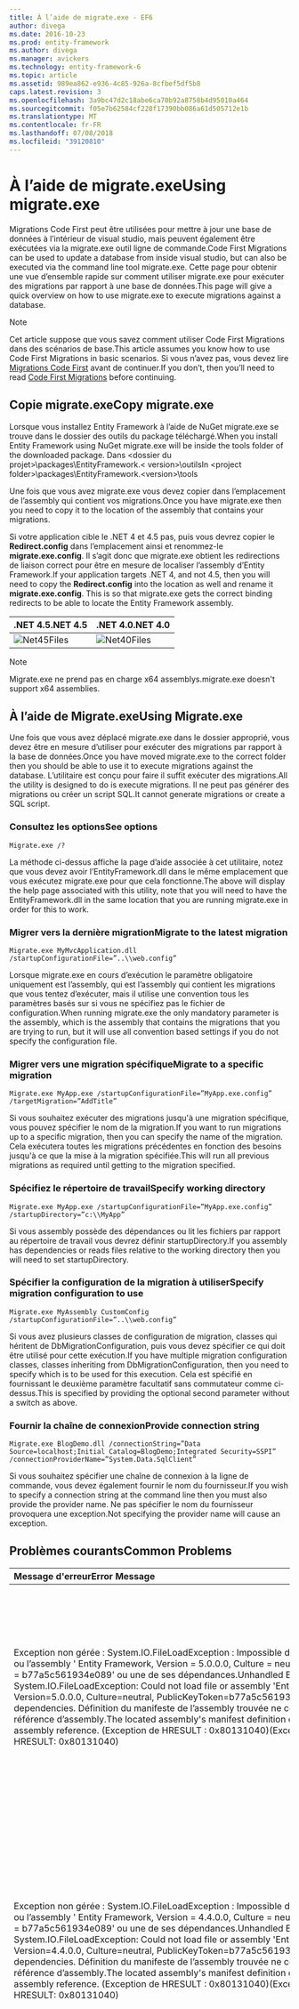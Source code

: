 ```yaml
---
title: À l’aide de migrate.exe - EF6
author: divega
ms.date: 2016-10-23
ms.prod: entity-framework
ms.author: divega
ms.manager: avickers
ms.technology: entity-framework-6
ms.topic: article
ms.assetid: 989ea862-e936-4c85-926a-8cfbef5df5b8
caps.latest.revision: 3
ms.openlocfilehash: 3a9bc47d2c18abe6ca70b92a8758b4d95010a464
ms.sourcegitcommit: f05e7b62584cf228f17390bb086a61d505712e1b
ms.translationtype: MT
ms.contentlocale: fr-FR
ms.lasthandoff: 07/08/2018
ms.locfileid: "39120810"
---
```

# <a name="using-migrateexe"></a><span data-ttu-id="90f66-102">À l’aide de migrate.exe</span><span class="sxs-lookup"><span data-stu-id="90f66-102">Using migrate.exe</span></span>
<span data-ttu-id="90f66-103">Migrations Code First peut être utilisées pour mettre à jour une base de données à l’intérieur de visual studio, mais peuvent également être exécutées via la migrate.exe outil ligne de commande.</span><span class="sxs-lookup"><span data-stu-id="90f66-103">Code First Migrations can be used to update a database from inside visual studio, but can also be executed via the command line tool migrate.exe.</span></span> <span data-ttu-id="90f66-104">Cette page pour obtenir une vue d’ensemble rapide sur comment utiliser migrate.exe pour exécuter des migrations par rapport à une base de données.</span><span class="sxs-lookup"><span data-stu-id="90f66-104">This page will give a quick overview on how to use migrate.exe to execute migrations against a database.</span></span>

> [!NOTE]
> <span data-ttu-id="90f66-105">Cet article suppose que vous savez comment utiliser Code First Migrations dans des scénarios de base.</span><span class="sxs-lookup"><span data-stu-id="90f66-105">This article assumes you know how to use Code First Migrations in basic scenarios.</span></span> <span data-ttu-id="90f66-106">Si vous n’avez pas, vous devez lire [Migrations Code First](~/ef6/modeling/code-first/migrations/index.md) avant de continuer.</span><span class="sxs-lookup"><span data-stu-id="90f66-106">If you don’t, then you’ll need to read [Code First Migrations](~/ef6/modeling/code-first/migrations/index.md) before continuing.</span></span>

## <a name="copy-migrateexe"></a><span data-ttu-id="90f66-107">Copie migrate.exe</span><span class="sxs-lookup"><span data-stu-id="90f66-107">Copy migrate.exe</span></span>

<span data-ttu-id="90f66-108">Lorsque vous installez Entity Framework à l’aide de NuGet migrate.exe se trouve dans le dossier des outils du package téléchargé.</span><span class="sxs-lookup"><span data-stu-id="90f66-108">When you install Entity Framework using NuGet migrate.exe will be inside the tools folder of the downloaded package.</span></span> <span data-ttu-id="90f66-109">Dans &lt;dossier du projet&gt;\\packages\\EntityFramework.&lt; version&gt;\\outils</span><span class="sxs-lookup"><span data-stu-id="90f66-109">In &lt;project folder&gt;\\packages\\EntityFramework.&lt;version&gt;\\tools</span></span>

<span data-ttu-id="90f66-110">Une fois que vous avez migrate.exe vous devez copier dans l’emplacement de l’assembly qui contient vos migrations.</span><span class="sxs-lookup"><span data-stu-id="90f66-110">Once you have migrate.exe then you need to copy it to the location of the assembly that contains your migrations.</span></span>

<span data-ttu-id="90f66-111">Si votre application cible le .NET 4 et 4.5 pas, puis vous devrez copier le **Redirect.config** dans l’emplacement ainsi et renommez-le **migrate.exe.config**. Il s’agit donc que migrate.exe obtient les redirections de liaison correct pour être en mesure de localiser l’assembly d’Entity Framework.</span><span class="sxs-lookup"><span data-stu-id="90f66-111">If your application targets .NET 4, and not 4.5, then you will need to copy the **Redirect.config** into the location as well and rename it **migrate.exe.config**. This is so that migrate.exe gets the correct binding redirects to be able to locate the Entity Framework assembly.</span></span>

| <span data-ttu-id="90f66-112">.NET 4.5</span><span class="sxs-lookup"><span data-stu-id="90f66-112">.NET 4.5</span></span>                                   | <span data-ttu-id="90f66-113">.NET 4.0</span><span class="sxs-lookup"><span data-stu-id="90f66-113">.NET 4.0</span></span>                                   |
|:-------------------------------------------|:-------------------------------------------|
| ![Net45Files](~/ef6/media/net45files.png)  | ![Net40Files](~/ef6/media/net40files.png)  |

> [!NOTE]
> <span data-ttu-id="90f66-116">Migrate.exe ne prend pas en charge x64 assemblys.</span><span class="sxs-lookup"><span data-stu-id="90f66-116">migrate.exe doesn't support x64 assemblies.</span></span>

## <a name="using-migrateexe"></a><span data-ttu-id="90f66-117">À l’aide de Migrate.exe</span><span class="sxs-lookup"><span data-stu-id="90f66-117">Using Migrate.exe</span></span>

<span data-ttu-id="90f66-118">Une fois que vous avez déplacé migrate.exe dans le dossier approprié, vous devez être en mesure d’utiliser pour exécuter des migrations par rapport à la base de données.</span><span class="sxs-lookup"><span data-stu-id="90f66-118">Once you have moved migrate.exe to the correct folder then you should be able to use it to execute migrations against the database.</span></span> <span data-ttu-id="90f66-119">L’utilitaire est conçu pour faire il suffit exécuter des migrations.</span><span class="sxs-lookup"><span data-stu-id="90f66-119">All the utility is designed to do is execute migrations.</span></span> <span data-ttu-id="90f66-120">Il ne peut pas générer des migrations ou créer un script SQL.</span><span class="sxs-lookup"><span data-stu-id="90f66-120">It cannot generate migrations or create a SQL script.</span></span>

### <a name="see-options"></a><span data-ttu-id="90f66-121">Consultez les options</span><span class="sxs-lookup"><span data-stu-id="90f66-121">See options</span></span>

``` console
Migrate.exe /?
```

<span data-ttu-id="90f66-122">La méthode ci-dessus affiche la page d’aide associée à cet utilitaire, notez que vous devez avoir l’EntityFramework.dll dans le même emplacement que vous exécutez migrate.exe pour que cela fonctionne.</span><span class="sxs-lookup"><span data-stu-id="90f66-122">The above will display the help page associated with this utility, note that you will need to have the EntityFramework.dll in the same location that you are running migrate.exe in order for this to work.</span></span>

### <a name="migrate-to-the-latest-migration"></a><span data-ttu-id="90f66-123">Migrer vers la dernière migration</span><span class="sxs-lookup"><span data-stu-id="90f66-123">Migrate to the latest migration</span></span>

``` console
Migrate.exe MyMvcApplication.dll /startupConfigurationFile=”..\\web.config”
```

<span data-ttu-id="90f66-124">Lorsque migrate.exe en cours d’exécution le paramètre obligatoire uniquement est l’assembly, qui est l’assembly qui contient les migrations que vous tentez d’exécuter, mais il utilise une convention tous les paramètres basés sur si vous ne spécifiez pas le fichier de configuration.</span><span class="sxs-lookup"><span data-stu-id="90f66-124">When running migrate.exe the only mandatory parameter is the assembly, which is the assembly that contains the migrations that you are trying to run, but it will use all convention based settings if you do not specify the configuration file.</span></span>

### <a name="migrate-to-a-specific-migration"></a><span data-ttu-id="90f66-125">Migrer vers une migration spécifique</span><span class="sxs-lookup"><span data-stu-id="90f66-125">Migrate to a specific migration</span></span>

``` console
Migrate.exe MyApp.exe /startupConfigurationFile=”MyApp.exe.config” /targetMigration=”AddTitle”
```

<span data-ttu-id="90f66-126">Si vous souhaitez exécuter des migrations jusqu'à une migration spécifique, vous pouvez spécifier le nom de la migration.</span><span class="sxs-lookup"><span data-stu-id="90f66-126">If you want to run migrations up to a specific migration, then you can specify the name of the migration.</span></span> <span data-ttu-id="90f66-127">Cela exécutera toutes les migrations précédentes en fonction des besoins jusqu'à ce que la mise à la migration spécifiée.</span><span class="sxs-lookup"><span data-stu-id="90f66-127">This will run all previous migrations as required until getting to the migration specified.</span></span>

### <a name="specify-working-directory"></a><span data-ttu-id="90f66-128">Spécifiez le répertoire de travail</span><span class="sxs-lookup"><span data-stu-id="90f66-128">Specify working directory</span></span>

``` console
Migrate.exe MyApp.exe /startupConfigurationFile=”MyApp.exe.config” /startupDirectory=”c:\\MyApp”
```

<span data-ttu-id="90f66-129">Si vous assembly possède des dépendances ou lit les fichiers par rapport au répertoire de travail vous devrez définir startupDirectory.</span><span class="sxs-lookup"><span data-stu-id="90f66-129">If you assembly has dependencies or reads files relative to the working directory then you will need to set startupDirectory.</span></span>

### <a name="specify-migration-configuration-to-use"></a><span data-ttu-id="90f66-130">Spécifier la configuration de la migration à utiliser</span><span class="sxs-lookup"><span data-stu-id="90f66-130">Specify migration configuration to use</span></span>

``` console
Migrate.exe MyAssembly CustomConfig /startupConfigurationFile=”..\\web.config”
```

<span data-ttu-id="90f66-131">Si vous avez plusieurs classes de configuration de migration, classes qui héritent de DbMigrationConfiguration, puis vous devez spécifier ce qui doit être utilisé pour cette exécution.</span><span class="sxs-lookup"><span data-stu-id="90f66-131">If you have multiple migration configuration classes, classes inheriting from DbMigrationConfiguration, then you need to specify which is to be used for this execution.</span></span> <span data-ttu-id="90f66-132">Cela est spécifié en fournissant le deuxième paramètre facultatif sans commutateur comme ci-dessus.</span><span class="sxs-lookup"><span data-stu-id="90f66-132">This is specified by providing the optional second parameter without a switch as above.</span></span>

### <a name="provide-connection-string"></a><span data-ttu-id="90f66-133">Fournir la chaîne de connexion</span><span class="sxs-lookup"><span data-stu-id="90f66-133">Provide connection string</span></span>

``` console
Migrate.exe BlogDemo.dll /connectionString=”Data Source=localhost;Initial Catalog=BlogDemo;Integrated Security=SSPI” /connectionProviderName=”System.Data.SqlClient”
```

<span data-ttu-id="90f66-134">Si vous souhaitez spécifier une chaîne de connexion à la ligne de commande, vous devez également fournir le nom du fournisseur.</span><span class="sxs-lookup"><span data-stu-id="90f66-134">If you wish to specify a connection string at the command line then you must also provide the provider name.</span></span> <span data-ttu-id="90f66-135">Ne pas spécifier le nom du fournisseur provoquera une exception.</span><span class="sxs-lookup"><span data-stu-id="90f66-135">Not specifying the provider name will cause an exception.</span></span>

## <a name="common-problems"></a><span data-ttu-id="90f66-136">Problèmes courants</span><span class="sxs-lookup"><span data-stu-id="90f66-136">Common Problems</span></span>

| <span data-ttu-id="90f66-137">Message d'erreur</span><span class="sxs-lookup"><span data-stu-id="90f66-137">Error Message</span></span>                                                                                                                                                                                                                                                                                                                      | <span data-ttu-id="90f66-138">Solution</span><span class="sxs-lookup"><span data-stu-id="90f66-138">Solution</span></span>                                                                                                                                                                                                                                                                                             |
|:-----------------------------------------------------------------------------------------------------------------------------------------------------------------------------------------------------------------------------------------------------------------------------------------------------------------------------------|:-----------------------------------------------------------------------------------------------------------------------------------------------------------------------------------------------------------------------------------------------------------------------------------------------------|
| <span data-ttu-id="90f66-139">Exception non gérée : System.IO.FileLoadException : Impossible de charger le fichier ou l’assembly ' Entity Framework, Version = 5.0.0.0, Culture = neutral, PublicKeyToken = b77a5c561934e089' ou une de ses dépendances.</span><span class="sxs-lookup"><span data-stu-id="90f66-139">Unhandled Exception: System.IO.FileLoadException:  Could not load file or assembly 'EntityFramework, Version=5.0.0.0, Culture=neutral, PublicKeyToken=b77a5c561934e089' or one of its dependencies.</span></span> <span data-ttu-id="90f66-140">Définition du manifeste de l’assembly trouvée ne correspond pas à la référence d’assembly.</span><span class="sxs-lookup"><span data-stu-id="90f66-140">The located assembly's manifest definition does not match the assembly reference.</span></span> <span data-ttu-id="90f66-141">(Exception de HRESULT : 0x80131040)</span><span class="sxs-lookup"><span data-stu-id="90f66-141">(Exception from HRESULT: 0x80131040)</span></span>         | <span data-ttu-id="90f66-142">Cela signifie généralement que vous exécutez une application .NET 4 sans le fichier Redirect.config.</span><span class="sxs-lookup"><span data-stu-id="90f66-142">This typically means that you are running a .NET 4 application without the Redirect.config file.</span></span> <span data-ttu-id="90f66-143">Vous devez copier le Redirect.config au même emplacement que migrate.exe et renommez-le migrate.exe.config.</span><span class="sxs-lookup"><span data-stu-id="90f66-143">You need to copy the Redirect.config to the same location as migrate.exe and rename it to migrate.exe.config.</span></span>                                                                                       |
| <span data-ttu-id="90f66-144">Exception non gérée : System.IO.FileLoadException : Impossible de charger le fichier ou l’assembly ' Entity Framework, Version = 4.4.0.0, Culture = neutral, PublicKeyToken = b77a5c561934e089' ou une de ses dépendances.</span><span class="sxs-lookup"><span data-stu-id="90f66-144">Unhandled Exception: System.IO.FileLoadException: Could not load file or assembly 'EntityFramework, Version=4.4.0.0, Culture=neutral, PublicKeyToken=b77a5c561934e089' or one of its dependencies.</span></span> <span data-ttu-id="90f66-145">Définition du manifeste de l’assembly trouvée ne correspond pas à la référence d’assembly.</span><span class="sxs-lookup"><span data-stu-id="90f66-145">The located assembly's manifest definition does not match the assembly reference.</span></span> <span data-ttu-id="90f66-146">(Exception de HRESULT : 0x80131040)</span><span class="sxs-lookup"><span data-stu-id="90f66-146">(Exception from HRESULT: 0x80131040)</span></span>          | <span data-ttu-id="90f66-147">Cette exception signifie que vous exécutez une application avec le Redirect.config copiée à l’emplacement migrate.exe de .NET 4.5.</span><span class="sxs-lookup"><span data-stu-id="90f66-147">This exception means that you are running a .NET 4.5 application with the Redirect.config copied to the migrate.exe location.</span></span> <span data-ttu-id="90f66-148">Si votre application est .NET 4.5 il est inutile d’avoir le fichier de configuration avec la redirection à l’intérieur.</span><span class="sxs-lookup"><span data-stu-id="90f66-148">If your app is .NET 4.5 then you do not need to have the config file with the redirects inside.</span></span> <span data-ttu-id="90f66-149">Supprimez le fichier migrate.exe.config.</span><span class="sxs-lookup"><span data-stu-id="90f66-149">Delete the migrate.exe.config file.</span></span>                                    |
| <span data-ttu-id="90f66-150">Erreur : Impossible de mettre à jour de la base de données pour faire correspondre le modèle actuel, car les modifications en attente et la migration automatique est désactivée.</span><span class="sxs-lookup"><span data-stu-id="90f66-150">ERROR: Unable to update database to match the current model because there are pending changes and automatic migration is disabled.</span></span> <span data-ttu-id="90f66-151">Écrire les modifications de modèle en attente dans une migration basée sur le code ou activez la migration automatique.</span><span class="sxs-lookup"><span data-stu-id="90f66-151">Either write the pending model changes to a code-based migration or enable automatic migration.</span></span> <span data-ttu-id="90f66-152">Définissez DbMigrationsConfiguration.AutomaticMigrationsEnabled à True pour activer la migration automatique.</span><span class="sxs-lookup"><span data-stu-id="90f66-152">Set DbMigrationsConfiguration.AutomaticMigrationsEnabled to true to enable automatic migration.</span></span> | <span data-ttu-id="90f66-153">Cette erreur se produit si effectuez la migration en cours d’exécution lorsque vous n’avez pas créé une migration pour prendre en charge les modifications apportées au modèle et la base de données ne correspond pas au modèle.</span><span class="sxs-lookup"><span data-stu-id="90f66-153">This error occurs if running migrate when you haven’t created a migration to cope with changes made to the model, and the database does not match the model.</span></span> <span data-ttu-id="90f66-154">Ajout d’une propriété à une classe de modèle puis en exécutant migrate.exe sans provoquer la création d’une migration pour mettre à niveau la base de données est un exemple.</span><span class="sxs-lookup"><span data-stu-id="90f66-154">Adding a property to a model class then running migrate.exe without creating a migration to upgrade the database is an example of this.</span></span> |
| <span data-ttu-id="90f66-155">Erreur : Le Type n’est pas résolu pour le membre ' System.Data.Entity.Migrations.Design.ToolingFacade+UpdateRunner,EntityFramework, Version = 5.0.0.0, Culture = neutral, PublicKeyToken = b77a5c561934e089 ».</span><span class="sxs-lookup"><span data-stu-id="90f66-155">ERROR: Type is not resolved for member 'System.Data.Entity.Migrations.Design.ToolingFacade+UpdateRunner,EntityFramework, Version=5.0.0.0, Culture=neutral, PublicKeyToken=b77a5c561934e089'.</span></span>                                                                                                                                       | <span data-ttu-id="90f66-156">Cette erreur peut résulter en spécifiant un répertoire de démarrage incorrects.</span><span class="sxs-lookup"><span data-stu-id="90f66-156">This error can be caused by specifying an incorrect startup directory.</span></span> <span data-ttu-id="90f66-157">Cela doit être l’emplacement de migrate.exe</span><span class="sxs-lookup"><span data-stu-id="90f66-157">This must be the location of migrate.exe</span></span>                                                                                                                                                                                      |
| <span data-ttu-id="90f66-158">Exception non gérée : System.NullReferenceException : référence non définie sur une instance d’un objet de l’objet.</span><span class="sxs-lookup"><span data-stu-id="90f66-158">Unhandled Exception: System.NullReferenceException: Object reference not set to an instance of an object.</span></span> <br/>   <span data-ttu-id="90f66-159">à System.Data.Entity.Migrations.Console.Program.Main (String [] args)</span><span class="sxs-lookup"><span data-stu-id="90f66-159">at System.Data.Entity.Migrations.Console.Program.Main(String[] args)</span></span>                                                                                                                                             | <span data-ttu-id="90f66-160">Cela peut être dû à ne pas spécifier un paramètre obligatoire pour un scénario que vous utilisez.</span><span class="sxs-lookup"><span data-stu-id="90f66-160">This can be caused by not specifying a required parameter for a scenario that you are using.</span></span> <span data-ttu-id="90f66-161">Par exemple, en spécifiant une chaîne de connexion sans spécifier le nom du fournisseur.</span><span class="sxs-lookup"><span data-stu-id="90f66-161">For example specifying a connection string without specifying the provider name.</span></span>                                                                                                                        |
| <span data-ttu-id="90f66-162">Erreur : plusieurs types de configuration de migrations a été trouvée dans l’assembly « ClassLibrary1 ».</span><span class="sxs-lookup"><span data-stu-id="90f66-162">ERROR: More than one migrations configuration type was found in the assembly 'ClassLibrary1'.</span></span> <span data-ttu-id="90f66-163">Spécifiez le nom de l’objet à utiliser.</span><span class="sxs-lookup"><span data-stu-id="90f66-163">Specify the name of the one to use.</span></span>                                                                                                                                                                                                  | <span data-ttu-id="90f66-164">Comme l’erreur indique, il existe plusieurs configuration classe dans l’assembly donné.</span><span class="sxs-lookup"><span data-stu-id="90f66-164">As the error states, there is more than one configuration class in the given assembly.</span></span> <span data-ttu-id="90f66-165">Vous devez utiliser le commutateur /configurationType pour spécifier lequel utiliser.</span><span class="sxs-lookup"><span data-stu-id="90f66-165">You must use the /configurationType switch to specify which to use.</span></span>                                                                                                                                           |
| <span data-ttu-id="90f66-166">Erreur : Impossible de charger un fichier ou assembly '&lt;assemblyName&gt;' ou une de ses dépendances.</span><span class="sxs-lookup"><span data-stu-id="90f66-166">ERROR: Could not load file or assembly ‘&lt;assemblyName&gt;’ or one of its dependencies.</span></span> <span data-ttu-id="90f66-167">L’assembly donné codebase ou de nom n’est pas valide.</span><span class="sxs-lookup"><span data-stu-id="90f66-167">The given assembly name or codebase was invalid.</span></span> <span data-ttu-id="90f66-168">(Exception de HRESULT : 0x80131047)</span><span class="sxs-lookup"><span data-stu-id="90f66-168">(Exception from HRESULT: 0x80131047)</span></span>                                                                                                                                                    | <span data-ttu-id="90f66-169">Cela peut être dû en spécifiant un nom d’assembly incorrecte ou n’ayant ne pas</span><span class="sxs-lookup"><span data-stu-id="90f66-169">This can be caused by specifying an assembly name incorrectly or not having</span></span>                                                                                                                                                                                                                          |
| <span data-ttu-id="90f66-170">Erreur : Impossible de charger un fichier ou assembly '&lt;assemblyName&gt;' ou une de ses dépendances.</span><span class="sxs-lookup"><span data-stu-id="90f66-170">ERROR: Could not load file or assembly ‘&lt;assemblyName&gt;' or one of its dependencies.</span></span> <span data-ttu-id="90f66-171">Tentative de chargement d’un programme au format incorrect.</span><span class="sxs-lookup"><span data-stu-id="90f66-171">An attempt was made to load a program with an incorrect format.</span></span>                                                                                                                                                                          | <span data-ttu-id="90f66-172">Cela se produit si vous essayez d’exécuter migrate.exe contre un x64 application.</span><span class="sxs-lookup"><span data-stu-id="90f66-172">This happens if you are trying to run migrate.exe against an x64 application.</span></span> <span data-ttu-id="90f66-173">Entity Framework 5.0 et ci-dessous ne fonctionnent que pour x86.</span><span class="sxs-lookup"><span data-stu-id="90f66-173">EF 5.0 and below will only work on x86.</span></span>                                                                                                                                                                                |
